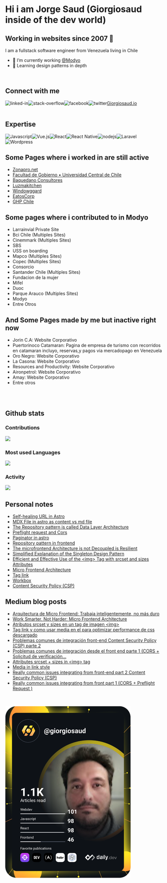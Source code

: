 # Hi i am Jorge Saud (Giorgiosaud inside of the dev world)


## Working in websites since 2007  👋
I am a fullstack software engineer from Venezuela living in Chile
- 🔭 I’m currently working [@Modyo](https://www.modyo.com)
- 🌱 Learning design patterns in depth
<br>

## Connect with me

[<img align="left" alt="linked-in" src="https://img.shields.io/badge/linkedin-%230077B5.svg?&style=for-the-badge&logo=linkedin&logoColor=white" />](https://www.linkedin.com/in/Giorgiosaud)
[Giorgiosaud.io](https://giorgiosaud.io/)
[<img align="left" alt="stack-overflow" src="https://img.shields.io/badge/stack%20overflow-FE7A16?logo=stack-overflow&logoColor=white&style=for-the-badge" />](https://stackexchange.com/users/4818994/jorge-luis-saud-rosal)
[<img align="left" alt="facebook" src="https://img.shields.io/badge/facebook-%231877F2.svg?&style=for-the-badge&logo=facebook&logoColor=white" />](https://www.facebook.com/jsaud/)
[<img align="left" alt="twitter" src="https://img.shields.io/badge/twitter-%231DA1F2.svg?&style=for-the-badge&logo=twitter&logoColor=white" />](https://twitter.com/giorgiosaud)
</br></br>
## Expertise

<img align="left" alt="Javascript" src="https://img.shields.io/badge/javascript%20-%2320232a.svg?&style=for-the-badge&logo=javascript&logoColor=#F7DF1E" />
<img align="left" alt="Vue.js" src="https://img.shields.io/badge/vue.js%20-%2320232a.svg?&style=for-the-badge&logo=vue.js&logoColor=OC08D" />
<img align="left" alt="React" src="https://img.shields.io/badge/react%20-%2320232a.svg?&style=for-the-badge&logo=react&logoColor=%2361DAFB" />
<img align="left" alt="React Native" src="https://img.shields.io/badge/react%20native-%2320232a.svg?&style=for-the-badge&logo=react&logoColor=%2361DAFB" />
<img align="left" alt="nodejs" src="https://img.shields.io/badge/node.js%20-%2343853D.svg?&style=for-the-badge&logo=node.js&logoColor=white" />
<img align="left" alt="Laravel" src="https://img.shields.io/badge/laravel%20-%2320232a.svg?&style=for-the-badge&logo=laravel&logoColor=#FF2D20" />
<img align="left" alt="Wordpress" src="https://img.shields.io/badge/wordpress%20-%2320232a.svg?&style=for-the-badge&logo=wordpress&logoColor=#21759B" />
<!--img align="left" alt="medium" src="https://img.shields.io/badge/postgres-%23316192.svg?&style=for-the-badge&logo=postgresql&logoColor=white" /-->
<br>
<br>

## Some Pages where i worked in are still active
* [Zonapro.net](http://zonapro.net/)
* [Facultad de Gobierno • Universidad Central de Chile](http://www.politicaygobierno.cl/web/)
* [Baquedano Consultores](https://baquedanoconsultores.cl/)
* [Luzmakitchen](http://luzmakitchen.com/site/)
* [Windowggard](http://windowgard.com/site/)
* [EatosCorp](https://eatoscorp.com/)
* [GHP Chile](http://ghpchile.cl/site/)

## Some pages where i contributed to in Modyo
* Larrainvial Private Site
* Bci Chile (Multiples Sites)
* Cinemmark (Multiples Sites)
* SBS
* USS on boarding
* Mapco (Multiples Sites)
* Copec (Multiples Sites)
* Consorcio
* Santander Chile (Multiples Sites)
* Fundacion de la mujer
* Mifel
* Duoc
* Parque Arauco (Multiples Sites)
* Modyo
* Entre Otros


## And Some Pages made by me but inactive right now
* Jorin C.A: Website Corporativo
* Puertorinoco Catamaran: Pagina de empresa de turismo con recorridos en catamaran incluyo, reservas,y pagos via mercadopago en Venezuela
* Oro Negro: Website Corporativo
* La Casona: Website Corporativo
* Resources and Productivity: Website Corporativo
* Aironpetrol: Website Corporativo
* Amay: Website Corporativo
* Entre otros
<br>
<br>

## Github stats 

### Contributions
![](https://github-readme-streak-stats.herokuapp.com/?user=giorgiosaud&theme=tokyonight&hide_border=false)
### Most used Languages
  ![](https://github-readme-stats.vercel.app/api/top-langs/?username=giorgiosaud&theme=tokyonight&hide_border=false&include_all_commits=true&count_private=false&layout=compact)
### Activity
  ![](https://github-readme-activity-graph.vercel.app/graph?username=giorgiosaud&theme=tokyo-night)

## Personal notes
<!-- PERSONAL-NOTEBOOK-NOTE-LIST:START -->
- [Self-healing URL in Astro](https://giorgiosaud.io/notebook/self-healing-url-in-astro/)
- [MDX File in astro as content vs md file](https://giorgiosaud.io/notebook/mdx-file-in-astro-as-content-vs-md-file/)
- [The Repository pattern is called Data Layer Architecture](https://giorgiosaud.io/notebook/repository-pattern-revisited/)
- [Preflight request and Cors](https://giorgiosaud.io/notebook/prefllight-request-and-cors/)
- [Paginator in astro](https://giorgiosaud.io/notebook/paginator-in-astro/)
- [Repository pattern in frontend](https://giorgiosaud.io/notebook/repository-pattern/)
- [The microfrontend Architecture is not Decoupled is Resilient](https://giorgiosaud.io/notebook/microfrontends-is-not-decoupled-is-resilient/)
- [Simplified Explanation of the Singleton Design Pattern](https://giorgiosaud.io/notebook/simplified-explanation-of-the-singleton-design-pattern/)
- [Efficient and Effective Use of the &lt;img&gt; Tag with srcset and sizes Attributes](https://giorgiosaud.io/notebook/efficient-and-effective-use-of-the-img-tag-with-srcset-and-sizes-attributes/)
- [Micro Frontend Architecture](https://giorgiosaud.io/notebook/microfrontend/)
- [Tag link](https://giorgiosaud.io/notebook/tag-link/)
- [Workbox](https://giorgiosaud.io/notebook/workbox-integration/)
- [Content Security Policy &lpar;CSP&rpar;](https://giorgiosaud.io/notebook/really-common-issues-integrating-from-front-end/)
<!-- PERSONAL-NOTEBOOK-NOTE-LIST:END -->

## Medium blog posts
<!-- MEDIUM-BLOG-POST-LIST:START -->
- [Arquitectura de Micro Frontend: Trabaja inteligentemente, no más duro](https://giorgiosaud.medium.com/arquitectura-de-micro-frontend-trabaja-inteligentemente-no-m%C3%A1s-duro-8995417d821a?source=rss-29df8432048d------2)
- [Work Smarter, Not Harder: Micro Frontend Architecture](https://giorgiosaud.medium.com/micro-frontend-mfe-in-modyo-198b211b1bcc?source=rss-29df8432048d------2)
- [Atributos srcset y sizes en un tag de imagen &lt;img&gt;](https://giorgiosaud.medium.com/atributos-srcset-y-sizes-en-un-tag-de-imagen-img-54d766e12cb0?source=rss-29df8432048d------2)
- [Tag link y como usar media en el para optimizar performance de css descargado](https://giorgiosaud.medium.com/tag-link-y-como-usar-media-en-el-para-optimizar-performance-de-css-descargado-98a0bfcfb075?source=rss-29df8432048d------2)
- [Problemas comunes de integración front-end Content Security Policy &lpar;CSP&rpar; parte 2](https://giorgiosaud.medium.com/problemas-comunes-de-integraci%C3%B3n-front-end-content-security-policy-csp-parte-2-13100fbe65a6?source=rss-29df8432048d------2)
- [Problemas comunes de integración desde el front end parte 1 &lpar;CORS + Solicitud de verificación…](https://giorgiosaud.medium.com/problemas-comunes-de-integraci%C3%B3n-desde-el-front-end-parte-1-cors-solicitud-de-verificaci%C3%B3n-9b1da15d6aae?source=rss-29df8432048d------2)
- [Attributes srcset + sizes in &lt;img&gt; tag](https://giorgiosaud.medium.com/attributes-srcset-sizes-in-img-tag-4a3513c16a79?source=rss-29df8432048d------2)
- [Media in link style](https://giorgiosaud.medium.com/media-in-link-style-99c546de0e87?source=rss-29df8432048d------2)
- [Really common issues integrating from front-end part 2 Content Security Policy &lpar;CSP&rpar;](https://giorgiosaud.medium.com/really-common-issues-integrating-from-front-end-part-2-content-security-policy-csp-2332dde7b8a4?source=rss-29df8432048d------2)
- [Really common issues integrating from front part 1 &lpar;CORS + Preflight Request &rpar;](https://giorgiosaud.medium.com/really-common-issues-integrating-from-front-part-1-cors-preflight-request-d71f960f7f5b?source=rss-29df8432048d------2)
<!-- MEDIUM-BLOG-POST-LIST:END -->
<!--
**Giorgiosaud/Giorgiosaud** is a ✨ _special_ ✨ repository because its `README.md` (this file) appears on your GitHub profile.-->
</br></br>
<a href="https://app.daily.dev/giorgio_saud"><img src="https://github.com/Giorgiosaud/Giorgiosaud/blob/main/devcard.svg" width="400" alt="Jorge Saud's Dev Card"/></a>




